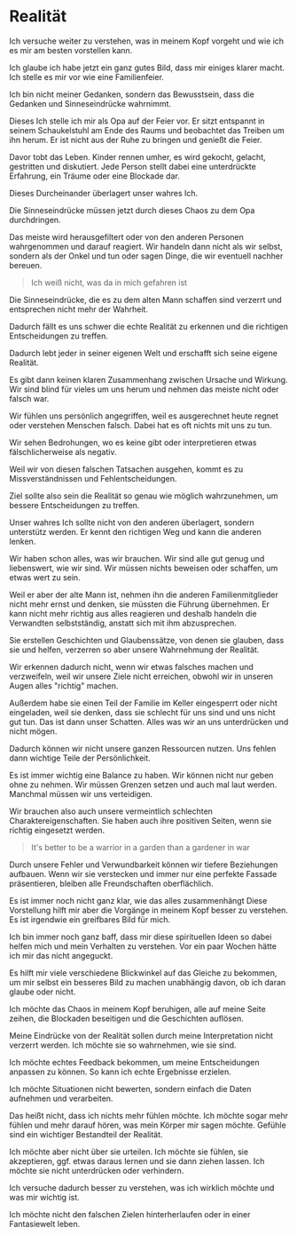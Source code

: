 # Realität

Ich versuche weiter zu verstehen, was in meinem Kopf vorgeht und wie ich es mir am besten vorstellen kann.

Ich glaube ich habe jetzt ein ganz gutes Bild, dass mir einiges klarer macht. Ich stelle es mir vor wie eine Familienfeier.

Ich bin nicht meiner Gedanken, sondern das Bewusstsein, dass die Gedanken und Sinneseindrücke wahrnimmt.

Dieses Ich stelle ich mir als Opa auf der Feier vor. Er sitzt entspannt in seinem Schaukelstuhl am Ende des Raums und beobachtet das Treiben um ihn herum. Er ist nicht aus der Ruhe zu bringen und genießt die Feier.

Davor tobt das Leben. Kinder rennen umher, es wird gekocht, gelacht, gestritten und diskutiert. Jede Person stellt dabei eine unterdrückte Erfahrung, ein Träume oder eine Blockade dar.

Dieses Durcheinander überlagert unser wahres Ich.

Die Sinneseindrücke müssen jetzt durch dieses Chaos zu dem Opa durchdringen.

Das meiste wird herausgefiltert oder von den anderen Personen wahrgenommen und darauf reagiert. Wir handeln dann nicht als wir selbst, sondern als der Onkel und tun oder sagen Dinge, die wir eventuell nachher bereuen.

> Ich weiß nicht, was da in mich gefahren ist

Die Sinneseindrücke, die es zu dem alten Mann schaffen sind verzerrt und entsprechen nicht mehr der Wahrheit.

Dadurch fällt es uns schwer die echte Realität zu erkennen und die richtigen Entscheidungen zu treffen.

Dadurch lebt jeder in seiner eigenen Welt und erschafft sich seine eigene Realität.

Es gibt dann keinen klaren Zusammenhang zwischen Ursache und Wirkung. Wir sind blind für vieles um uns herum und nehmen das meiste nicht oder falsch war.

Wir fühlen uns persönlich angegriffen, weil es ausgerechnet heute regnet oder verstehen Menschen falsch. Dabei hat es oft nichts mit uns zu tun.

Wir sehen Bedrohungen, wo es keine gibt oder interpretieren etwas fälschlicherweise als negativ.

Weil wir von diesen falschen Tatsachen ausgehen, kommt es zu Missverständnissen und Fehlentscheidungen.

Ziel sollte also sein die Realität so genau wie möglich wahrzunehmen, um bessere Entscheidungen zu treffen.

Unser wahres Ich sollte nicht von den anderen überlagert, sondern unterstütz werden. Er kennt den richtigen Weg und kann die anderen lenken.

Wir haben schon alles, was wir brauchen. Wir sind alle gut genug und liebenswert, wie wir sind. Wir müssen nichts beweisen oder schaffen, um etwas wert zu sein.

Weil er aber der alte Mann ist, nehmen ihn die anderen Familienmitglieder nicht mehr ernst und denken, sie müssten die Führung übernehmen. Er kann nicht mehr richtig aus alles reagieren und deshalb handeln die Verwandten selbstständig, anstatt sich mit ihm abzusprechen.

Sie erstellen Geschichten und Glaubenssätze, von denen sie glauben, dass sie und helfen, verzerren so aber unsere Wahrnehmung der Realität.

Wir erkennen dadurch nicht, wenn wir etwas falsches machen und verzweifeln, weil wir unsere Ziele nicht erreichen, obwohl wir in unseren Augen alles "richtig" machen.

Außerdem habe sie einen Teil der Familie im Keller eingesperrt oder nicht eingeladen, weil sie denken, dass sie schlecht für uns sind und uns nicht gut tun. Das ist dann unser Schatten. Alles was wir an uns unterdrücken und nicht mögen.

Dadurch können wir nicht unsere ganzen Ressourcen nutzen. Uns fehlen dann wichtige Teile der Persönlichkeit.

Es ist immer wichtig eine Balance zu haben. Wir können nicht nur geben ohne zu nehmen. Wir müssen Grenzen setzen und auch mal laut werden. Manchmal müssen wir uns verteidigen.

Wir brauchen also auch unsere vermeintlich schlechten Charaktereigenschaften. Sie haben auch ihre positiven Seiten, wenn sie richtig eingesetzt werden.

> It's better to be a warrior in a garden than a gardener in war

Durch unsere Fehler und Verwundbarkeit können wir tiefere Beziehungen aufbauen. Wenn wir sie verstecken und immer nur eine perfekte Fassade präsentieren, bleiben alle Freundschaften oberflächlich.

Es ist immer noch nicht ganz klar, wie das alles zusammenhängt Diese Vorstellung hilft mir aber die Vorgänge in meinem Kopf besser zu verstehen. Es ist irgendwie ein greifbares Bild für mich.

Ich bin immer noch ganz baff, dass mir diese spirituellen Ideen so dabei helfen mich und mein Verhalten zu verstehen. Vor ein paar Wochen hätte ich mir das nicht angeguckt.

Es hilft mir viele verschiedene Blickwinkel auf das Gleiche zu bekommen, um mir selbst ein besseres Bild zu machen unabhängig davon, ob ich daran glaube oder nicht.

Ich möchte das Chaos in meinem Kopf beruhigen, alle auf meine Seite zeihen, die Blockaden beseitigen und die Geschichten auflösen. 

Meine Eindrücke von der Realität sollen durch meine Interpretation nicht verzerrt werden. Ich möchte sie so wahrnehmen, wie sie sind.

Ich möchte echtes Feedback bekommen, um meine Entscheidungen anpassen zu können. So kann ich echte Ergebnisse erzielen.

Ich möchte Situationen nicht bewerten, sondern einfach die Daten aufnehmen und verarbeiten.

Das heißt nicht, dass ich nichts mehr fühlen möchte. Ich möchte sogar mehr fühlen und mehr darauf hören, was mein Körper mir sagen möchte. Gefühle sind ein wichtiger Bestandteil der Realität.

Ich möchte aber nicht über sie urteilen. Ich möchte sie fühlen, sie akzeptieren, ggf. etwas daraus lernen und sie dann ziehen lassen. Ich möchte sie nicht unterdrücken oder verhindern.

Ich versuche dadurch besser zu verstehen, was ich wirklich möchte und was mir wichtig ist.

Ich möchte nicht den falschen Zielen hinterherlaufen oder in einer Fantasiewelt leben.